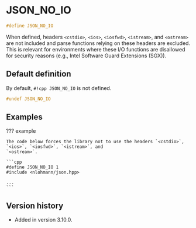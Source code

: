# JSON_NO_IO

```cpp
#define JSON_NO_IO
```

When defined, headers `<cstdio>`, `<ios>`, `<iosfwd>`, `<istream>`, and `<ostream>` are not included and parse functions
relying on these headers are excluded. This is relevant for environments where these I/O functions are disallowed for
security reasons (e.g., Intel Software Guard Extensions (SGX)).

## Default definition

By default, `#!cpp JSON_NO_IO` is not defined.

```cpp
#undef JSON_NO_IO
```

## Examples

??? example

    The code below forces the library not to use the headers `<cstdio>`, `<ios>`, `<iosfwd>`, `<istream>`, and
    `<ostream>`.

    ```cpp
    #define JSON_NO_IO 1
    #include <nlohmann/json.hpp>

    ...
    ```

## Version history

- Added in version 3.10.0.
